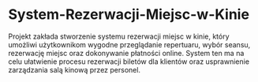 # System-Rezerwacji-Miejsc-w-Kinie
Projekt zakłada stworzenie systemu rezerwacji miejsc w kinie, który umożliwi użytkownikom wygodne przeglądanie repertuaru, wybór seansu, rezerwację miejsc oraz dokonywanie płatności online. System ten ma na celu ułatwienie procesu rezerwacji biletów dla klientów oraz usprawnienie zarządzania salą kinową przez personel.
